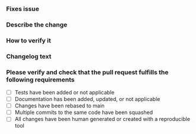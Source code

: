 <!--

Commits must be signed indicating your agreement to the [DCO](https://developercertificate.org/).
See [DCO missing](https://github.com/src-d/guide/blob/master/developer-community/fix-DCO.md) for steps to fix a missing signoff.

-->

### Fixes issue

<!-- If this is a bug fix, include "fixes #xxxx", or "closes #xxxx" -->

### Describe the change

<!-- Include the type of change: bug fix, new feature, breaking change, documentation update -->
<!-- Describe what was changed, why the change was made, and how it was implemented -->

### How to verify it

<!-- Include steps that can be taken to verify the change -->

### Changelog text

<!-- If the release changelog should have an entry for this, include it here -->

### Please verify and check that the pull request fulfills the following requirements

<!-- Mark the following with an [X] to verify they are included -->

- [ ] Tests have been added or not applicable
- [ ] Documentation has been added, updated, or not applicable
- [ ] Changes have been rebased to main
- [ ] Multiple commits to the same code have been squashed
- [ ] All changes have been human generated or created with a reproducible tool

<!-- markdownlint-disable-file MD041 -->
